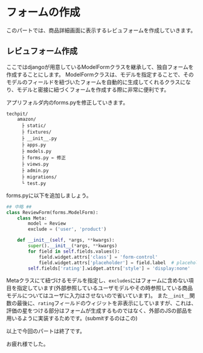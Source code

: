 # フォームの作成
このパートでは、商品詳細画面に表示するレビュフォームを作成していきます。

## レビュフォーム作成
ここではdjangoが用意しているModelFormクラスを継承して、独自フォームを作成することにします。
ModelFormクラスは、モデルを指定することで、そのモデルのフィールドを紐づいたフォームを自動的に生成してくれるクラスになり、モデルと密接に紐づくフォームを作成する際に非常に便利です。

アプリフォルダ内のforms.pyを修正していきます。
```
techpit/
    amazon/
    　├ static/
    　├ fixtures/
    　├ __init__.py
    　├ apps.py
    　├ models.py
    　├ forms.py ← 修正
    　├ views.py　
    　├ admin.py
    　├ migrations/
    　└ test.py
```

forms.pyに以下を追加しましょう。
```py
## 中略 ##
class ReviewForm(forms.ModelForm):
    class Meta:
        model = Review
        exclude = ('user', 'product')

    def __init__(self, *args, **kwargs):
        super().__init__(*args, **kwargs)
        for field in self.fields.values():
            field.widget.attrs['class'] = 'form-control'
            field.widget.attrs['placeholder'] = field.label  # placeholderにフィールドのラベルを入れる
        self.fields['rating'].widget.attrs['style'] = 'display:none'

```

Metaクラスにて紐づけるモデルを指定し、`excludes`にはフォームに含めない項目を指定しています(外部参照しているユーザモデルやその時参照している商品モデルについてはユーザに入力はさせないので省いています)。
また`__init__`関数の最後に、`rating`フィールドのウィジットを非表示にしていますが、これは、評価の星をつける部分はフォームが生成するものではなく、外部のJSの部品を用いるように実装するためです。(submitするのはこの)

以上で今回のパートは終了です。

お疲れ様でした。
